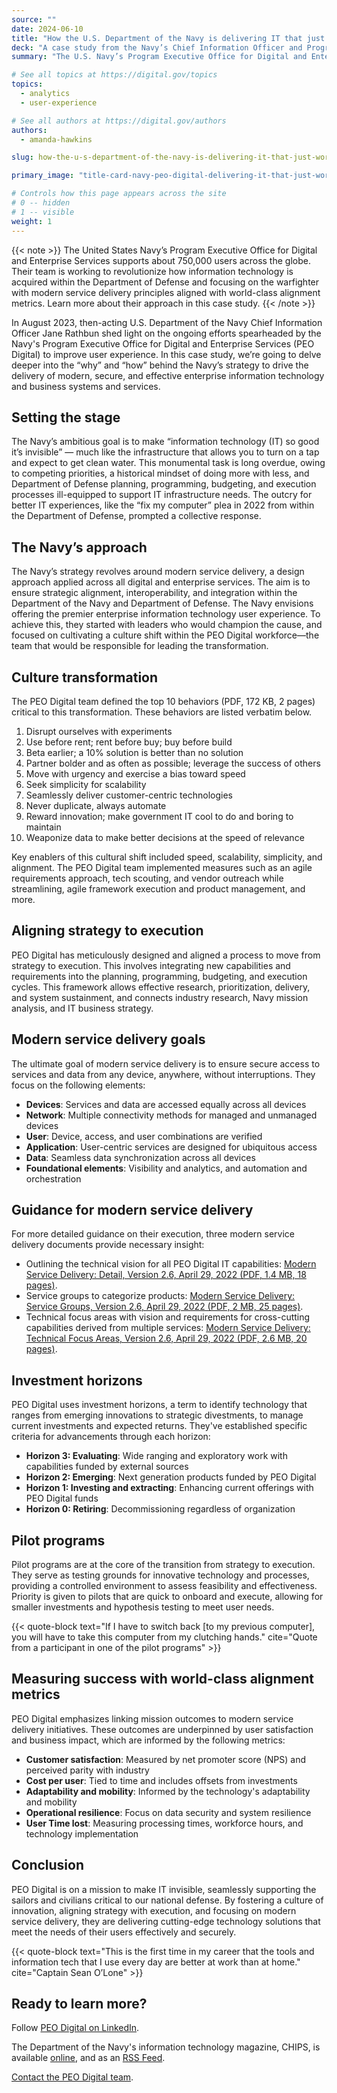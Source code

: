 ```yaml
---
source: ""
date: 2024-06-10
title: "How the U.S. Department of the Navy is delivering IT that just works"
deck: "A case study from the Navy’s Chief Information Officer and Program Executive Office for Digital and Enterprise Services"
summary: "The U.S. Navy’s Program Executive Office for Digital and Enterprise Services is working to revolutionize how information technology is acquired."

# See all topics at https://digital.gov/topics
topics:
  - analytics
  - user-experience

# See all authors at https://digital.gov/authors
authors:
  - amanda-hawkins

slug: how-the-u-s-department-of-the-navy-is-delivering-it-that-just-works

primary_image: "title-card-navy-peo-digital-delivering-it-that-just-works-case-study-trio"

# Controls how this page appears across the site
# 0 -- hidden
# 1 -- visible
weight: 1
---
```


{{< note >}}
The United States Navy’s Program Executive Office for Digital and Enterprise Services supports about 750,000 users across the globe. Their team is working to revolutionize how information technology is acquired within the Department of Defense and focusing on the warfighter with modern service delivery principles aligned with world-class alignment metrics. Learn more about their approach in this case study.
{{< /note >}}

In August 2023, then-acting U.S. Department of the Navy Chief Information Officer Jane Rathbun shed light on the ongoing efforts spearheaded by the Navy's Program Executive Office for Digital and Enterprise Services (PEO Digital) to improve user experience. In this case study, we’re going to delve deeper into the “why” and “how” behind the Navy’s strategy to drive the delivery of modern, secure, and effective enterprise information technology and business systems and services.

## Setting the stage

The Navy’s ambitious goal is to make “information technology (IT) so good it’s invisible” — much like the infrastructure that allows you to turn on a tap and expect to get clean water. This monumental task is long overdue, owing to competing priorities, a historical mindset of doing more with less, and Department of Defense planning, programming, budgeting, and execution processes ill-equipped to support IT infrastructure needs. The outcry for better IT experiences, like the “fix my computer” plea in 2022 from within the Department of Defense, prompted a collective response.

## The Navy’s approach

The Navy’s strategy revolves around modern service delivery, a design approach applied across all digital and enterprise services. The aim is to ensure strategic alignment, interoperability, and integration within the Department of the Navy and Department of Defense. The Navy envisions offering the premier enterprise information technology user experience. To achieve this, they started with leaders who would champion the cause, and focused on cultivating a culture shift within the PEO Digital workforce—the team that would be responsible for leading the transformation.

## Culture transformation

The PEO Digital team defined the top 10 behaviors (PDF, 172 KB, 2 pages) critical to this transformation. These behaviors are listed verbatim below.

1. Disrupt ourselves with experiments
2. Use before rent; rent before buy; buy before build
3. Beta earlier; a 10% solution is better than no solution
4. Partner bolder and as often as possible; leverage the success of others
5. Move with urgency and exercise a bias toward speed
6. Seek simplicity for scalability
7. Seamlessly deliver customer-centric technologies
8. Never duplicate, always automate
9. Reward innovation; make government IT cool to do and boring to maintain
10. Weaponize data to make better decisions at the speed of relevance

Key enablers of this cultural shift included speed, scalability, simplicity, and alignment. The PEO Digital team implemented measures such as an agile requirements approach, tech scouting, and vendor outreach while streamlining, agile framework execution and product management, and more.

## Aligning strategy to execution

PEO Digital has meticulously designed and aligned a process to move from strategy to execution. This involves integrating new capabilities and requirements into the planning, programming, budgeting, and execution cycles. This framework allows effective research, prioritization, delivery, and system sustainment, and connects industry research, Navy mission analysis, and IT business strategy.

## Modern service delivery goals

The ultimate goal of modern service delivery is to ensure secure access to services and data from any device, anywhere, without interruptions. They focus on the following elements:

- **Devices**: Services and data are accessed equally across all devices
- **Network**: Multiple connectivity methods for managed and unmanaged devices
- **User**: Device, access, and user combinations are verified
- **Application**: User-centric services are designed for ubiquitous access
- **Data**: Seamless data synchronization across all devices
- **Foundational elements**: Visibility and analytics, and automation and orchestration

## Guidance for modern service delivery

For more detailed guidance on their execution, three modern service delivery documents provide necessary insight:

- Outlining the technical vision for all PEO Digital IT capabilities: [Modern Service Delivery: Detail, Version 2.6, April 29, 2022 (PDF, 1.4 MB, 18 pages)](https://www.peodigital.navy.mil/Portals/96/Documents/Modern-Service-Delivery-Detail-20220429-rev2.6.pdf).
- Service groups to categorize products: [Modern Service Delivery: Service Groups, Version 2.6, April 29, 2022 (PDF, 2 MB, 25 pages)](https://www.peodigital.navy.mil/Portals/96/Documents/Modern-Service-Delivery-SG-20220429-rev2.6.pdf).
- Technical focus areas with vision and requirements for cross-cutting capabilities derived from multiple services: [Modern Service Delivery: Technical Focus Areas, Version 2.6, April 29, 2022 (PDF, 2.6 MB, 20 pages)](https://www.peodigital.navy.mil/Portals/96/Documents/Modern-Service-Delivery-TFA-20220429-rev2.6.pdf).

## Investment horizons

PEO Digital uses investment horizons, a term to identify technology that ranges from emerging innovations to strategic divestments, to manage current investments and expected returns. They've established specific criteria for advancements through each horizon:

- **Horizon 3: Evaluating**: Wide ranging and exploratory work with capabilities funded by external sources
- **Horizon 2: Emerging**: Next generation products funded by PEO Digital
- **Horizon 1: Investing and extracting**: Enhancing current offerings with PEO Digital funds
- **Horizon 0: Retiring**: Decommissioning regardless of organization

## Pilot programs

Pilot programs are at the core of the transition from strategy to execution. They serve as testing grounds for innovative technology and processes, providing a controlled environment to assess feasibility and effectiveness. Priority is given to pilots that are quick to onboard and execute, allowing for smaller investments and hypothesis testing to meet user needs.

{{< quote-block text="If I have to switch back &#91;to my previous computer&#93;, you will have to take this computer from my clutching hands." cite="Quote from a participant in one of the pilot programs" >}}

## Measuring success with world-class alignment metrics

PEO Digital emphasizes linking mission outcomes to modern service delivery initiatives. These outcomes are underpinned by user satisfaction and business impact, which are informed by the following metrics:

- **Customer satisfaction**: Measured by net promoter score (NPS) and perceived parity with industry
- **Cost per user**: Tied to time and includes offsets from investments
- **Adaptability and mobility**: Informed by the technology's adaptability and mobility
- **Operational resilience**: Focus on data security and system resilience
- **User Time lost**: Measuring processing times, workforce hours, and technology implementation

## Conclusion

PEO Digital is on a mission to make IT invisible, seamlessly supporting the sailors and civilians critical to our national defense. By fostering a culture of innovation, aligning strategy with execution, and focusing on modern service delivery, they are delivering cutting-edge technology solutions that meet the needs of their users effectively and securely.

{{< quote-block text="This is the first time in my career that the tools and information tech that I use every day are better at work than at home." cite="Captain Sean O’Lone" >}}

## Ready to learn more?

Follow [PEO Digital on LinkedIn](https://www.linkedin.com/company/donpeodigital).

The Department of the Navy's information technology magazine, CHIPS, is available [online](https://www.doncio.navy.mil/chips/), and as an [RSS Feed](https://www.doncio.navy.mil/RSSFeeds.aspx).

[Contact the PEO Digital team](https://www.peodigital.navy.mil/Contact/).
